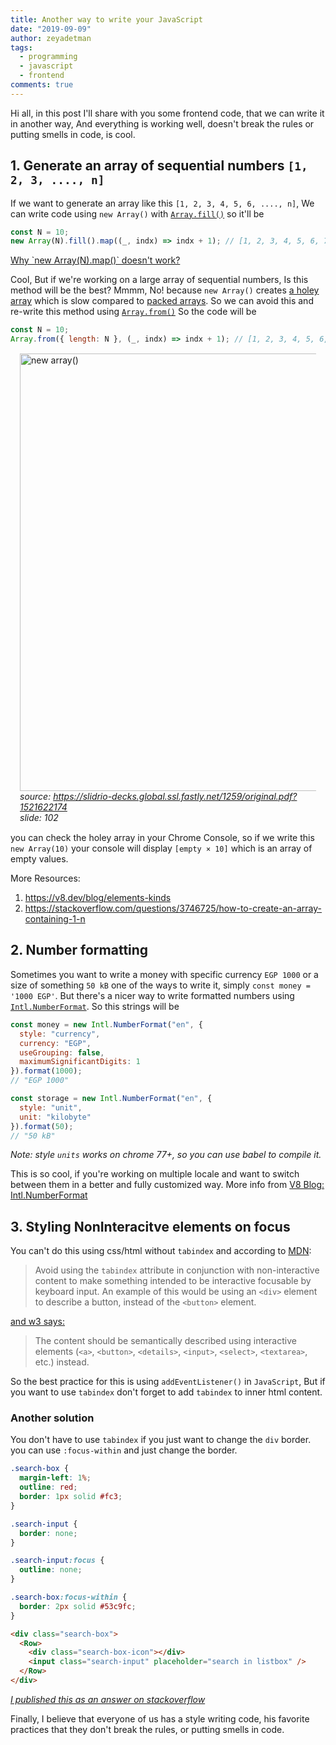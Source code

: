 ```yaml
---
title: Another way to write your JavaScript
date: "2019-09-09"
author: zeyadetman
tags:
  - programming
  - javascript
  - frontend
comments: true
---
```


Hi all, in this post I'll share with you some frontend code, that we can write it in another way,
And everything is working well, doesn't break the rules or putting smells in code, is cool.
<br />

## 1. Generate an array of sequential numbers `[1, 2, 3, ...., n]`

If we want to generate an array like this `[1, 2, 3, 4, 5, 6, ...., n]`, We can write code using `new Array()` with
<a href="https://developer.mozilla.org/en-US/docs/Web/JavaScript/Reference/Global_Objects/Array/fill">`Array.fill()`</a> so it'll be

```javascript
const N = 10;
new Array(N).fill().map((_, indx) => indx + 1); // [1, 2, 3, 4, 5, 6, 7, 8, 9, 10]
```

<a style="margin-bottom: 20px;" href="https://docs.google.com/document/d/1FBxDuUJmUt_udO9ofJGXF4GAM2ZoiWI-PTEeq9Gbf1w/edit#heading=h.yf7gjfvrq7gx">
Why `new Array(N).map()` doesn't work?
</a>

Cool, But if we're working on a large array of sequential numbers, Is this method will be the best?
Mmmm, No! because `new Array()` creates <a href="https://v8.dev/blog/elements-kinds">a holey array</a>
which is slow compared to <a href="https://v8.dev/blog/elements-kinds">packed arrays</a>. So we can avoid this and re-write this method
using <a href="https://developer.mozilla.org/en-US/docs/Web/JavaScript/Reference/Global_Objects/Array/from">`Array.from()`</a>
So the code will be

```javascript
const N = 10;
Array.from({ length: N }, (_, indx) => indx + 1); // [1, 2, 3, 4, 5, 6, 7, 8, 9, 10]
```

<figure style="margin: 15px">
    <img src="https://i.imgur.com/UWkajiz.png" width="700px" alt="new array()" />
    <i><figcaption>source: <a href="https://slidr.io/mathiasbynens/v8-internals-for-javascript-developers#102">
    https://slidrio-decks.global.ssl.fastly.net/1259/original.pdf?1521622174</a> <br />slide: 102</figcaption></i>
</figure>

you can check the holey array in your Chrome Console, so if we write this `new Array(10)` your console will display
`[empty × 10]` which is an array of empty values.

More Resources:

1. https://v8.dev/blog/elements-kinds
2. https://stackoverflow.com/questions/3746725/how-to-create-an-array-containing-1-n

## 2. Number formatting

Sometimes you want to write a money with specific currency `EGP 1000` or a size of something `50 kB` one of the ways to write it,
simply `const money = '1000 EGP'`. But there's a nicer way to write formatted numbers using <a href="https://developer.mozilla.org/en-US/docs/Web/JavaScript/Reference/Global_Objects/NumberFormat">`Intl.NumberFormat`</a>. So this strings will be

```javascript
const money = new Intl.NumberFormat("en", {
  style: "currency",
  currency: "EGP",
  useGrouping: false,
  maximumSignificantDigits: 1
}).format(1000);
// "EGP 1000"

const storage = new Intl.NumberFormat("en", {
  style: "unit",
  unit: "kilobyte"
}).format(50);
// "50 kB"
```

_Note: style `units` works on chrome 77+, so you can use babel to compile it._

This is so cool, if you're working on multiple locale and want to switch between them in a better and fully customized way.
More info from <a href="https://v8.dev/features/intl-numberformat">V8 Blog: Intl.NumberFormat</a>

## 3. Styling NonInteracitve elements on focus
You can't do this using css/html without `tabindex` and according to [MDN][1]:

> Avoid using the `tabindex` attribute in conjunction with non-interactive content to make something intended to be interactive focusable by keyboard input. An example of this would be using an `<div>` element to describe a button, instead of the `<button>` element.

[and w3 says:][2]

> The content should be semantically described using interactive elements (`<a>`, `<button>`, `<details>`, `<input>`, `<select>`, `<textarea>`, etc.) instead.

So the best practice for this is using `addEventListener()` in `JavaScript`, But if you want to use `tabindex` don't forget to add `tabindex` to inner html content.

### Another solution

You don't have to use `tabindex` if you just want to change the `div` border.
you can use `:focus-within` and just change the border.

```css
.search-box {
  margin-left: 1%;
  outline: red;
  border: 1px solid #fc3;
}

.search-input {
  border: none;
}

.search-input:focus {
  outline: none;
}

.search-box:focus-within {
  border: 2px solid #53c9fc;
}
```

```html
<div class="search-box">
  <Row>
    <div class="search-box-icon"></div>
    <input class="search-input" placeholder="search in listbox" />
  </Row>
</div>
```

<a href="https://stackoverflow.com/a/55087153/5721245">_I published this as an answer on stackoverflow_</a>

Finally, I believe that everyone of us has a style writing code, his favorite practices that they don't break the rules,
or putting smells in code.

[1]: https://developer.mozilla.org/en-US/docs/Web/HTML/Global_attributes/tabindex#Accessibility_concerns
[2]: https://www.w3.org/TR/html401/interact/forms.html#adef-tabindex
